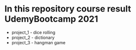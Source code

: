 # In this repository course result UdemyBootcamp 2021

* project_1 - dice rolling
* project_2 - dictionary
* project_3 - hangman game
